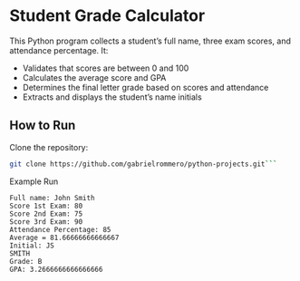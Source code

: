 # Student Grade Calculator

This Python program collects a student’s full name, three exam scores, and attendance percentage. It:

- Validates that scores are between 0 and 100
- Calculates the average score and GPA
- Determines the final letter grade based on scores and attendance
- Extracts and displays the student’s name initials

## How to Run

Clone the repository:

   ```bash
   git clone https://github.com/gabrielrommero/python-projects.git```
```

Example Run
````
Full name: John Smith
Score 1st Exam: 80
Score 2nd Exam: 75
Score 3rd Exam: 90
Attendance Percentage: 85
Average = 81.66666666666667
Initial: JS
SMITH
Grade: B
GPA: 3.2666666666666666
